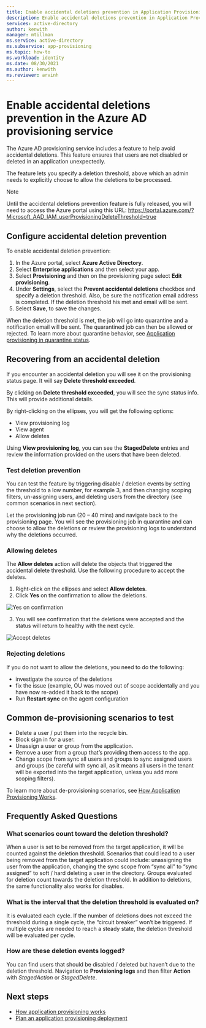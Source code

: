 ```yaml
---
title: Enable accidental deletions prevention in Application Provisioning in Azure Active Directory
description: Enable accidental deletions prevention in Application Provisioning in Azure Active Directory.
services: active-directory
author: kenwith
manager: mtillman
ms.service: active-directory
ms.subservice: app-provisioning
ms.topic: how-to
ms.workload: identity
ms.date: 08/30/2021
ms.author: kenwith
ms.reviewer: arvinh
---
```


# Enable accidental deletions prevention in the Azure AD provisioning service

The Azure AD provisioning service includes a feature to help avoid accidental deletions. This feature ensures that users are not disabled or deleted in an application unexpectedly. 

The feature lets you specify a deletion threshold, above which an admin 
needs to explicitly choose to allow the deletions to be processed.

> [!NOTE]
> Until the accidental deletions prevention feature is fully released, you will need to access the Azure portal using this URL: https://portal.azure.com/?Microsoft_AAD_IAM_userProvisioningDeleteThreshold=true


## Configure accidental deletion prevention
To enable accidental deletion prevention:
1.  In the Azure portal, select **Azure Active Directory**.
2.  Select **Enterprise applications** and then select your app.
3.  Select **Provisioning** and then on the provisioning page select **Edit provisioning**.
4. Under **Settings**, select the **Prevent accidental deletions** checkbox and specify a deletion 
threshold. Also, be sure the notification email address is completed. If the deletion threshold his met and email will be sent.
5. Select **Save**, to save the changes.

When the deletion threshold is met, the job will go into quarantine and a notification email will be sent. The quarantined job can then be allowed or rejected. To learn more about quarantine behavior, see [Application provisioning in quarantine status](application-provisioning-quarantine-status.md).

## Recovering from an accidental deletion
If you encounter an accidental deletion you will see it on the provisioning status page.  It will say **Delete threshold exceeded**.

By clicking on **Delete threshold exceeded**, you will see the sync status info.  This will provide additional details.

By right-clicking on the ellipses, you will get the following options:
 - View provisioning log
 - View agent
 - Allow deletes

Using **View provisioning log**, you can see the **StagedDelete** entries and review the information provided on the users that have been deleted.

### Test deletion prevention
You can test the feature by triggering disable / deletion events by setting the threshold to a low number, for example 3, and then changing scoping filters, un-assigning users, and deleting users from the directory (see common scenarios in next section). 

Let the provisioning job run (20 – 40 mins) and navigate back to the provisioning page. You will see the provisioning job in quarantine and can choose to allow the deletions or review the provisioning logs to understand why the deletions occurred.

### Allowing deletes

The **Allow deletes** action will delete the objects that triggered the accidental delete threshold.  Use the following procedure to accept the deletes.  

1. Right-click on the ellipses and select **Allow deletes**.
2. Click **Yes** on the confirmation to allow the deletions.
 
 ![Yes on confirmation](media/how-to-accidental-deletes/delete-4.png)

3. You will see confirmation that the deletions were accepted and the status will return to healthy with the next cycle. 
 
 ![Accept deletes](media/how-to-accidental-deletes/delete-8.png)

### Rejecting deletions

If you do not want to allow the deletions, you need to do the following:
- investigate the source of the deletions
- fix the issue (example, OU was moved out of scope accidentally and you have now re-added it back to the scope)
- Run **Restart sync** on the agent configuration

## Common de-provisioning scenarios to test
- Delete a user / put them into the recycle bin.
- Block sign in for a user.
- Unassign a user or group from the application.
- Remove a user from a group that’s providing them access to the app.
- Change scope from sync all users and groups to sync assigned users and groups (be 
careful with sync all, as it means all users in the tenant will be exported into the target 
application, unless you add more scoping filters).

To learn more about de-provisioning scenarios, see [How Application Provisioning Works](how-provisioning-works.md#de-provisioning).

## Frequently Asked Questions

### What scenarios count toward the deletion threshold?
When a user is set to be removed from the target application, it will be counted against the 
deletion threshold. Scenarios that could lead to a user being removed from the target 
application could include: unassigning the user from the application, changing the sync scope 
from “sync all” to “sync assigned” to soft / hard deleting a user in the directory. Groups 
evaluated for deletion count towards the deletion threshold. In addition to deletions, the same functionality also works for disables.

### What is the interval that the deletion threshold is evaluated on?
It is evaluated each cycle. If the number of deletions does not exceed the threshold during a 
single cycle, the “circuit breaker” won’t be triggered. If multiple cycles are needed to reach a 
steady state, the deletion threshold will be evaluated per cycle.

### How are these deletion events logged?
You can find users that should be disabled / deleted but haven’t due to the deletion threshold. 
Navigation to **Provisioning logs** and then filter **Action** with *StagedAction* or *StagedDelete*.


## Next steps 

- [How application provisioning works](how-provisioning-works.md)
- [Plan an application provisioning deployment](plan-auto-user-provisioning.md)
